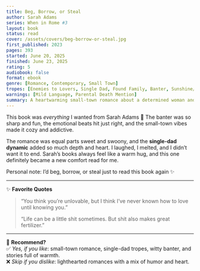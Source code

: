 ```yaml
---
title: Beg, Borrow, or Steal
author: Sarah Adams
series: When in Rome #3
layout: book
status: read
cover: /assets/covers/beg-borrow-or-steal.jpg
first_published: 2023
pages: 393
started: June 20, 2025
finished: June 23, 2025
rating: 5
audiobook: false
format: ebook
genre: [Romance, Contemporary, Small Town]
tropes: [Enemies to Lovers, Single Dad, Found Family, Banter, Sunshine/Grump]
warnings: [Mild Language, Parental Death Mention]
summary: A heartwarming small-town romance about a determined woman and a grumpy single dad whose lives collide in unexpected ways. With witty banter, found family vibes, and plenty of heart, this story blends humor and swoon-worthy romance.
---
```


This book was *everything* I wanted from Sarah Adams 💜 The banter was so sharp and fun, the emotional beats hit just right, and the small-town vibes made it cozy and addictive.  

The romance was equal parts sweet and swoony, and the **single-dad dynamic** added so much depth and heart. I laughed, I melted, and I didn’t want it to end. Sarah’s books always feel like a warm hug, and this one definitely became a new comfort read for me.  

<div class="note">
  Personal note: I’d beg, borrow, or steal just to read this book again ✨
</div>

---

✨ **Favorite Quotes**  
> “You think you’re unlovable, but I think I’ve never known how to love until knowing you.”  
>  
> “Life can be a little shit sometimes. But shit also makes great fertilizer.”  

---

🤔 **Recommend?**  
✅ *Yes, if you like*: small-town romance, single-dad tropes, witty banter, and stories full of warmth.  
❌ *Skip if you dislike*: lighthearted romances with a mix of humor and heart.
